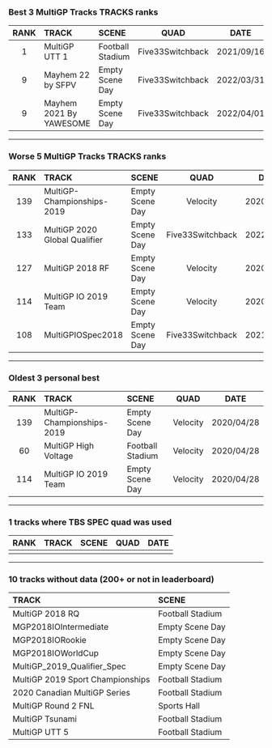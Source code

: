 ### Best 3 MultiGP Tracks TRACKS ranks
|RANK|TRACK|SCENE|QUAD|DATE|
|:---:|:---|:---|:---:|:---:|
|1|MultiGP UTT 1|Football Stadium|Five33Switchback|2021/09/16|
|9|Mayhem 22 by SFPV|Empty Scene Day|Five33Switchback|2022/03/31|
|9|Mayhem 2021 By YAWESOME|Empty Scene Day|Five33Switchback|2022/04/01|
---
### Worse 5 MultiGP Tracks TRACKS ranks
|RANK|TRACK|SCENE|QUAD|DATE|
|:---:|:---|:---|:---:|:---:|
|139|MultiGP-Championships-2019|Empty Scene Day|Velocity|2020/04/28|
|133|MultiGP 2020 Global Qualifier|Empty Scene Day|Five33Switchback|2022/02/02|
|127|MultiGP 2018 RF|Empty Scene Day|Velocity|2020/04/30|
|114|MultiGP IO 2019 Team|Empty Scene Day|Velocity|2020/04/28|
|108|MultiGPIOSpec2018|Empty Scene Day|Five33Switchback|2021/09/08|
---
### Oldest 3 personal best
|RANK|TRACK|SCENE|QUAD|DATE|
|:---:|:---|:---|:---:|:---:|
|139|MultiGP-Championships-2019|Empty Scene Day|Velocity|2020/04/28|
|60|MultiGP High Voltage|Football Stadium|Velocity|2020/04/28|
|114|MultiGP IO 2019 Team|Empty Scene Day|Velocity|2020/04/28|
---
### 1 tracks where TBS SPEC quad was used
|RANK|TRACK|SCENE|QUAD|DATE|
|:---:|:---|:---|:---:|:---:|
||||||
---
### 10 tracks without data (200+ or not in leaderboard)
|TRACK|SCENE|
|:---|:---|
|MultiGP 2018 RQ|Football Stadium|
|MGP2018IOIntermediate|Empty Scene Day|
|MGP2018IORookie|Empty Scene Day|
|MGP2018IOWorldCup|Empty Scene Day|
|MultiGP_2019_Qualifier_Spec|Empty Scene Day|
|MultiGP 2019 Sport Championships|Football Stadium|
|2020 Canadian MultiGP Series|Football Stadium|
|MultiGP Round 2 FNL|Sports Hall|
|MultiGP Tsunami|Football Stadium|
|MultiGP UTT 5|Football Stadium|
